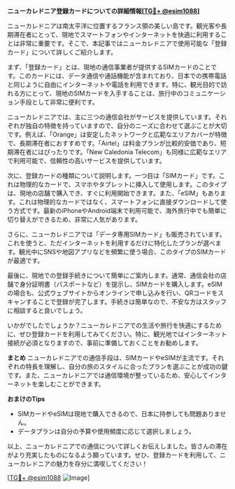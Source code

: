 **ニューカレドニア登録カードについての詳細情報[[TG💪+ @esim1088](https://t.me/s/esim1088)]**

ニューカレドニアは南太平洋に位置するフランス領の美しい島です。観光客や長期滞在者にとって、現地でスマートフォンやインターネットを快適に利用することは非常に重要です。そこで、本記事ではニューカレドニアで使用可能な「登録カード」について詳しくご紹介します。

まず、「登録カード」とは、現地の通信事業者が提供するSIMカードのことです。このカードには、データ通信や通話機能が含まれており、日本での携帯電話と同じように自由にインターネットや電話を利用できます。特に、観光目的で訪れる方にとって、現地のSIMカードを入手することは、旅行中のコミュニケーション手段として非常に便利です。

ニューカレドニアでは、主に三つの通信会社がサービスを提供しています。それぞれが独自の特徴を持っていますので、自分のニーズに合わせて選ぶことが大切です。例えば、「Orange」は安定したネットワークと広範なエリアカバーが特徴で、長期滞在者におすすめです。「Airtel」は料金プランが比較的安価であり、短期滞在者にはぴったりです。「New Caledonia Telecom」も同様に広範なエリアで利用可能で、信頼性の高いサービスを提供しています。

次に、登録カードの種類について説明します。一つ目は「SIMカード」です。これは物理的なカードで、スマホやタブレットに挿入して使用します。このタイプは、現地の店舗で購入でき、すぐに利用開始できます。また、「eSIM」もあります。これは物理的なカードではなく、スマートフォンに直接ダウンロードして使う方式です。最新のiPhoneやAndroid端末で利用可能で、海外旅行中でも簡単に切り替えができるため、非常に人気があります。

さらに、ニューカレドニアでは「データ専用SIMカード」も販売されています。これを使うと、ただインターネットを利用するだけに特化したプランが選べます。観光中にSNSや地図アプリなどを頻繁に使う場合、このタイプのSIMカードが最適です。

最後に、現地での登録手続きについて簡単にご案内します。通常、通信会社の店舗で身分証明書（パスポートなど）を提示し、SIMカードを購入します。eSIMの場合も、公式ウェブサイトからオンラインで申し込みを行い、QRコードをスキャンすることで登録が完了します。手続きは簡単なので、不安な方はスタッフに相談すると良いでしょう。

いかがでしたでしょうか？ニューカレドニアでの生活や旅行を快適にするために、ぜひ登録カードを利用してみてください。特に、観光地ではインターネット接続が必須となりますので、事前に準備しておくことをお勧めします。

**まとめ**
ニューカレドニアでの通信手段は、SIMカードやeSIMが主流です。それぞれの特長を理解し、自分の旅のスタイルに合ったプランを選ぶことが成功の鍵です。また、ニューカレドニアでは通信環境が整っているため、安心してインターネットを楽しむことができます。

**おまけのTips**  
- SIMカードやeSIMは現地で購入できるので、日本に持参しても問題ありません。  
- データプランは自分の予算や使用頻度に応じて選択しましょう。  

以上、ニューカレドニアでの通信について詳しくお伝えしました。皆さんの滞在がより充実したものになるよう願っています。ぜひ、登録カードを利用して、ニューカレドニアの魅力を存分に満喫してください！

[[TG💪+ @esim1088](https://t.me/s/esim1088) ![Image](https://i.postimg.cc/Y0z9fWf4/image.png)]